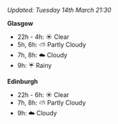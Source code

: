 *Updated: Tuesday 14th March 21:30*

**Glasgow**

* 22h - 4h: :sunny: Clear
* 5h, 6h: :partly_sunny: Partly Cloudy
* 7h, 8h: :cloud: Cloudy
* 9h: :umbrella: Rainy

**Edinburgh**

* 22h - 6h: :sunny: Clear
* 7h, 8h: :partly_sunny: Partly Cloudy
* 9h: :cloud: Cloudy
